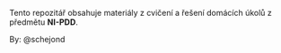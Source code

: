 Tento repozitář obsahuje materiály z cvičení a řešení domácích úkolů z předmětu **NI-PDD**.

By: @schejond